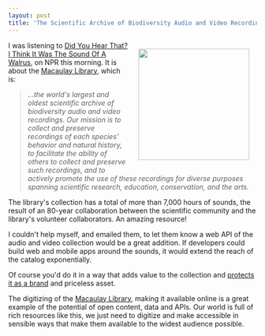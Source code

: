 ```yaml
---
layout: post
title: 'The Scientific Archive of Biodiversity Audio and Video Recordings Needs an API'
---
```

<p><a href="http://macaulaylibrary.org/" target="_blank"><img style="padding: 15px;" src="https://s3.amazonaws.com/kinlane-productions/api-evangelist/macaulay-library/The-Cornell-Lab-of-Ornithology-Macauay-Library.png" alt="" width="225" align="right" /></a></p>
<p>I was listening to <a href="http://www.npr.org/2013/02/02/170849125/did-you-hear-that-i-think-it-was-the-sound-of-a-walrus" target="_blank">Did You Hear That? I Think It Was The Sound Of A Walrus</a>, on NPR this morning.  It is about the <a href="http://macaulaylibrary.org/" target="_blank">Macaulay Library</a>, which is:</p>
<blockquote><em>...the world's largest and oldest scientific archive of biodiversity audio and video recordings. Our mission is to collect and preserve recordings of each species' behavior and natural history, to facilitate the ability of others to collect and preserve such recordings, and to actively promote the use of these recordings for diverse purposes spanning scientific research, education, conservation, and the arts.</em></blockquote>
<p>The library's collection has a total of more than 7,000 hours of sounds, the result of an 80-year collaboration between the scientific community and the library's volunteer collaborators.  An amazing resource!</p>
<p>I couldn't help myself, and emailed them, to let them know a web API of the audio and video collection would be a great addition.  If developers could build web and mobile apps around the sounds, it would extend the reach of the catalog exponentially.</p>
<p>Of course you'd do it in a way that adds value to the collection and <a title="protect it as a brand" href="/2013/01/29/protecting-your-brand-with-api-branding-guidelines/">protects it as a brand</a> and priceless asset.</p>
<p>The digitizing of the <a href="http://macaulaylibrary.org/" target="_blank">Macaulay Library</a>, making it available online is a great example of the potential of open content, data and APIs.  Our world is full of rich resources like this, we just need to digitize and make accessible in sensible ways that make them available to the widest audience possible.</p>